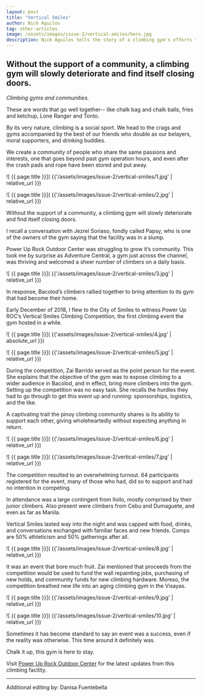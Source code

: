 ```yaml
---
layout: post
title: "Vertical Smiles"
author: Nick Aguilos
tag: other-articles
image: /assets/images/issue-2/vertical-smiles/hero.jpg
description: Nick Aguilos tells the story of a climbing gym's efforts to be heard
---
```


<h2 class="pre-text">
	Without the support of a community, a climbing gym will slowly deteriorate and find itself closing doors. 
</h2>

<em>Climbing gyms and communities. </em>

These are words that go well together-- like chalk bag and chalk balls, fries and ketchup, Lone Ranger and Tonto.

By its very nature, climbing is a social sport. We head to the crags and gyms accompanied by the best of our friends who double as our belayers, moral supporters, and drinking buddies.

We create a community of people who share the same passions and interests, one that goes beyond past gym operation hours, and even after the crash pads and rope have been stored and put away. 


<div class="image-row 2 medium" markdown="1">
![ {{ page.title }}]( {{'/assets/images/issue-2/vertical-smiles/1.jpg' | relative_url }})

![ {{ page.title }}]( {{'/assets/images/issue-2/vertical-smiles/2.jpg' | relative_url }})
</div>


Without the support of a community, a climbing gym will slowly deteriorate and find itself closing doors.

I recall a conversation with Jezrel Soriaso, fondly called Papsy, who is one of the owners of the gym saying that the facility was in a slump. 

Power Up Rock Outdoor Center was struggling to grow it’s community.
This took me by surprise as Adventure Central, a gym just across the channel, was thriving and welcomed a sheer number of climbers on a daily basis.

![ {{ page.title }}]( {{'/assets/images/issue-2/vertical-smiles/3.jpg' | relative_url }})

In response, Bacolod’s climbers rallied together to bring attention to its gym that had become their home.

Early December of 2018, I flew to the City of Smiles to witness Power Up ROC’s Vertical Smiles Climbing Competition, the first climbing event the gym hosted in a while.

<div class="image-row 2 medium" markdown="1">
![ {{ page.title }}]( {{'assets/images/issue-2/vertical-smiles/4.jpg' | absolute_url }})

![ {{ page.title }}]( {{'/assets/images/issue-2/vertical-smiles/5.jpg' | relative_url }})
</div>

During the competition, Zai Barrido served as the point person for the event. She explains that the objective of the gym was to expose climbing to a wider audience in Bacolod, and in effect, bring more climbers into the gym. Setting up the competition  was no easy task. She recalls the hurdles they had to go through to get this event up and running: sponsorships, logistics, and the like.

A captivating trait the pinoy climbing community shares is its ability to support each other,  giving wholeheartedly without expecting anything in return. 

![ {{ page.title }}]( {{'/assets/images/issue-2/vertical-smiles/6.jpg' | relative_url }})

![ {{ page.title }}]( {{'/assets/images/issue-2/vertical-smiles/7.jpg' | relative_url }})

The competition resulted to an overwhelming turnout. 64 participants registered for the event, many of those who had, did so to support and had no intention in competing.

In attendance was a large contingent from Iloilo, mostly comprised by their junior climbers. Also present were climbers from Cebu and Dumaguete, and even as far as Manila.

Vertical Smiles lasted way into the night and was capped with food, drinks, and conversations exchanged with familiar faces and new friends. Comps are 50% athleticism and 50% gatherings after all.

![ {{ page.title }}]( {{'/assets/images/issue-2/vertical-smiles/8.jpg' | relative_url }})

It was an event that bore much fruit. Zai mentioned that proceeds from the competition would be used to fund the wall repainting jobs, purchasing of new holds, and community funds for new climbing hardware.
Moreso, the competition breathed new life into an aging climbing gym in the Visayas. 


![ {{ page.title }}]( {{'/assets/images/issue-2/vertical-smiles/9.jpg' | relative_url }})

![ {{ page.title }}]( {{'/assets/images/issue-2/vertical-smiles/10.jpg' | relative_url }})

Sometimes it has become standard to say an event was a success, even if the reality was otherwise. This time around it definitely was. 

Chalk it up, this gym is here to stay.

Visit [Power Up Rock Outdoor Center](http://facebook.com/poweruproc) for the latest updates from this climbing facility.

***

Additional editing by: Danisa Fuentebella
